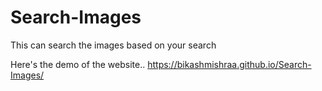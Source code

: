 # Search-Images
This can search the images based on your search


Here's the demo of the website..
https://bikashmishraa.github.io/Search-Images/
